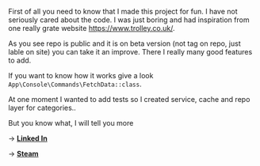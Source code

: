 First of all you need to know that I made this project for fun. I have not seriously cared about the code. 
I was just boring and had inspiration from one really grate website https://www.trolley.co.uk/.

As you see repo is public and it is on beta version (not tag on repo, just lable on site) you can take it an improve.
There I really many good features to add.

If you want to know how it works give a look `App\Console\Commands\FetchData::class`. 

At one moment I wanted to add tests so I created service, cache and repo layer for categories..

But you know what, I will tell you more 

-> [**Linked In**](https://www.linkedin.com/in/gurami-kutivadze/)

-> [**Steam**](https://steamcommunity.com/id/dealense)
